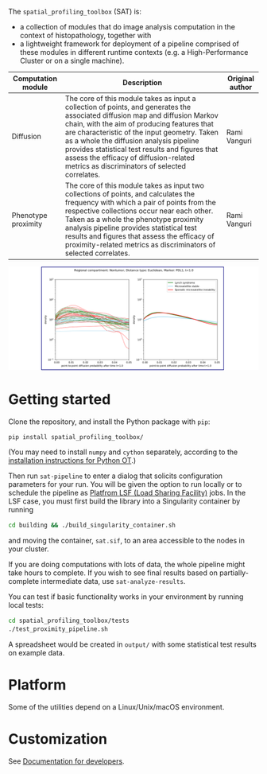 
The `spatial_profiling_toolbox` (SAT) is:
  - a collection of modules that do image analysis computation in the context of histopathology, together with
  - a lightweight framework for deployment of a pipeline comprised of these modules in different runtime contexts (e.g. a High-Performance Cluster or on a single machine).

|Computation module|Description|Original author|
|------------------|-----------|---------------|
|Diffusion|The core of this module takes as input a collection of points, and generates the associated diffusion map and diffusion Markov chain, with the aim of producing features that are characteristic of the input geometry. Taken as a whole the diffusion analysis pipeline provides statistical test results and figures that assess the efficacy of diffusion-related metrics as discriminators of selected correlates.|Rami Vanguri|
|Phenotype proximity|The core of this module takes as input two collections of points, and calculates the frequency with which a pair of points from the respective collections occur near each other. Taken as a whole the phenotype proximity analysis pipeline provides statistical test results and figures that assess the efficacy of proximity-related metrics as discriminators of selected correlates.|Rami Vanguri|

![diffusion figure](images/example_diffusion_figure.png)

# Getting started

Clone the repository, and install the Python package with `pip`:

```
pip install spatial_profiling_toolbox/
```

(You may need to install `numpy` and `cython` separately, according to the [installation instructions for Python OT](https://pythonot.github.io/#installation).)

Then run `sat-pipeline` to enter a dialog that solicits configuration parameters for your run. You will be given the option to run locally or to schedule the pipeline as [Platfrom LSF (Load Sharing Facility)](https://www.ibm.com/products/hpc-workload-management) jobs. In the LSF case, you must first build the library into a Singularity container by running

```bash
cd building && ./build_singularity_container.sh
```

and moving the container, `sat.sif`, to an area accessible to the nodes in your cluster.

If you are doing computations with lots of data, the whole pipeline might take hours to complete. If you wish to see final results based on partially-complete intermediate data, use `sat-analyze-results`.

You can test if basic functionality works in your environment by running local tests:
```bash
cd spatial_profiling_toolbox/tests
./test_proximity_pipeline.sh
```
A spreadsheet would be created in `output/` with some statistical test results on example data.

# Platform

Some of the utilities depend on a Linux/Unix/macOS environment.

# Customization

See [Documentation for developers](spatial_profiling_toolbox/README.md).
